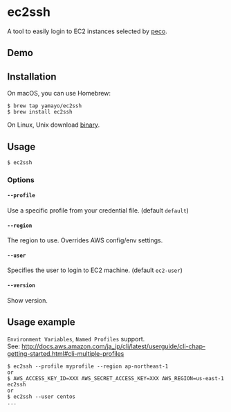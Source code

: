 # ec2ssh
A tool to easily login to EC2 instances selected by [peco](https://github.com/peco/peco).  

## Demo


## Installation
On macOS, you can use Homebrew:
```
$ brew tap yamayo/ec2ssh
$ brew install ec2ssh
```

On Linux, Unix download [binary]().


## Usage
```
$ ec2ssh
```

### Options
#### `--profile`  
Use a specific profile from your credential file. (default `default`)

#### `--region`  
The region to use. Overrides AWS config/env settings.

#### `--user`  
Specifies the user to login to EC2 machine. (default `ec2-user`)

#### `--version`  
Show version.

## Usage example
`Environment Variables`, `Named Profiles` support.  
See: http://docs.aws.amazon.com/ja_jp/cli/latest/userguide/cli-chap-getting-started.html#cli-multiple-profiles

```
$ ec2ssh --profile myprofile --region ap-northeast-1
or
$ AWS_ACCESS_KEY_ID=XXX AWS_SECRET_ACCESS_KEY=XXX AWS_REGION=us-east-1 ec2ssh
or
$ ec2ssh --user centos
...
```
